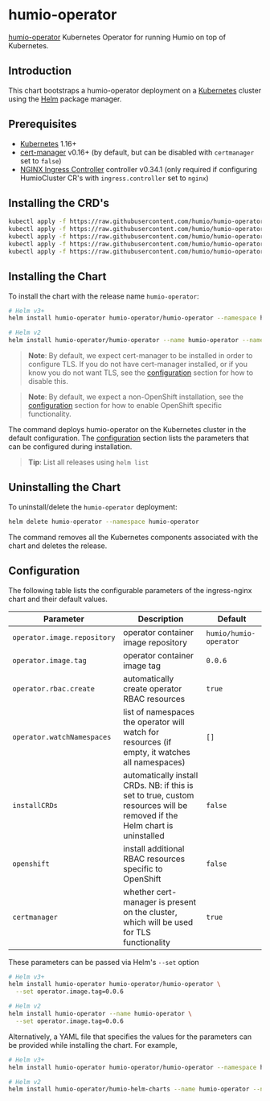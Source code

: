 # humio-operator

[humio-operator](https://github.com/humio/humio-operator) Kubernetes Operator for running Humio on top of Kubernetes.

## Introduction

This chart bootstraps a humio-operator deployment on a [Kubernetes](http://kubernetes.io) cluster using the [Helm](https://helm.sh) package manager.

## Prerequisites

- [Kubernetes](https://kubernetes.io) 1.16+
- [cert-manager](https://cert-manager.io) v0.16+ (by default, but can be disabled with `certmanager` set to `false`)
- [NGINX Ingress Controller](https://kubernetes.github.io/ingress-nginx) controller v0.34.1 (only required if configuring HumioCluster CR's with `ingress.controller` set to `nginx`)

## Installing the CRD's

```bash
kubectl apply -f https://raw.githubusercontent.com/humio/humio-operator/humio-operator-0.0.6/deploy/crds/core.humio.com_humioclusters_crd.yaml
kubectl apply -f https://raw.githubusercontent.com/humio/humio-operator/humio-operator-0.0.6/deploy/crds/core.humio.com_humioexternalclusters_crd.yaml
kubectl apply -f https://raw.githubusercontent.com/humio/humio-operator/humio-operator-0.0.6/deploy/crds/core.humio.com_humioingesttokens_crd.yaml
kubectl apply -f https://raw.githubusercontent.com/humio/humio-operator/humio-operator-0.0.6/deploy/crds/core.humio.com_humioparsers_crd.yaml
kubectl apply -f https://raw.githubusercontent.com/humio/humio-operator/humio-operator-0.0.6/deploy/crds/core.humio.com_humiorepositories_crd.yaml
```

## Installing the Chart

To install the chart with the release name `humio-operator`:

```bash
# Helm v3+
helm install humio-operator humio-operator/humio-operator --namespace humio-operator -f values.yaml

# Helm v2
helm install humio-operator/humio-operator --name humio-operator --namespace humio-operator -f values.yaml
```

> **Note**: By default, we expect cert-manager to be installed in order to configure TLS. If you do not have cert-manager installed, or if you know you do not want TLS, see the [configuration](#configuration) section for how to disable this.

> **Note**: By default, we expect a non-OpenShift installation, see the [configuration](#configuration) section for how to enable OpenShift specific functionality.

The command deploys humio-operator on the Kubernetes cluster in the default configuration. The [configuration](#configuration) section lists the parameters that can be configured during installation.

> **Tip**: List all releases using `helm list`

## Uninstalling the Chart

To uninstall/delete the `humio-operator` deployment:

```bash
helm delete humio-operator --namespace humio-operator
```

The command removes all the Kubernetes components associated with the chart and deletes the release.

## Configuration

The following table lists the configurable parameters of the ingress-nginx chart and their default values.

Parameter | Description | Default
--- | --- | ---
`operator.image.repository` | operator container image repository | `humio/humio-operator`
`operator.image.tag` | operator container image tag | `0.0.6`
`operator.rbac.create` | automatically create operator RBAC resources | `true`
`operator.watchNamespaces` | list of namespaces the operator will watch for resources (if empty, it watches all namespaces) | `[]`
`installCRDs` | automatically install CRDs. NB: if this is set to true, custom resources will be removed if the Helm chart is uninstalled | `false`
`openshift` | install additional RBAC resources specific to OpenShift | `false`
`certmanager` | whether cert-manager is present on the cluster, which will be used for TLS functionality | `true`

These parameters can be passed via Helm's `--set` option

```bash
# Helm v3+
helm install humio-operator humio-operator/humio-operator \
  --set operator.image.tag=0.0.6

# Helm v2
helm install humio-operator --name humio-operator \
  --set operator.image.tag=0.0.6
```

Alternatively, a YAML file that specifies the values for the parameters can be provided while installing the chart. For example,

```bash
# Helm v3+
helm install humio-operator humio-operator/humio-operator --namespace humio-operator -f values.yaml

# Helm v2
helm install humio-operator/humio-helm-charts --name humio-operator --namespace humio-operator -f values.yaml
```
